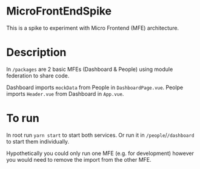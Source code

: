 # MicroFrontEndSpike
This is a spike to experiment with Micro Frontend (MFE) architecture. 

# Description
In `/packages` are 2 basic MFEs (Dashboard & People) using module federation to share code.

Dashboard imports `mockData` from People in `DashboardPage.vue`.
Peolpe imports `Header.vue` from Dashboard in `App.vue`.

# To run
In root run `yarn start` to start both services. Or run it in `/people`/`/dashboard` to start them individually.

Hypothetically you could only run one MFE (e.g. for development) however you would need to remove the import from the other MFE. 